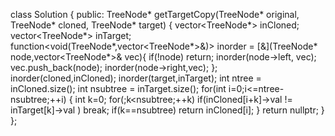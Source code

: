 class Solution {
public:
TreeNode* getTargetCopy(TreeNode* original, TreeNode* cloned, TreeNode* target) {
vector<TreeNode*> inCloned;
vector<TreeNode*> inTarget;
function<void(TreeNode*,vector<TreeNode*>&)> inorder = [&](TreeNode* node,vector<TreeNode*>& vec){
if(!node)
return;
inorder(node->left, vec);
vec.push_back(node);
inorder(node->right,vec);
};
inorder(cloned,inCloned);
inorder(target,inTarget);
int ntree = inCloned.size();
int nsubtree = inTarget.size();
for(int i=0;i<=ntree-nsubtree;++i) {
int k=0;
for(;k<nsubtree;++k)
if(inCloned[i+k]->val != inTarget[k]->val )
break;
if(k==nsubtree)
return inCloned[i];
}
return nullptr;
}
};